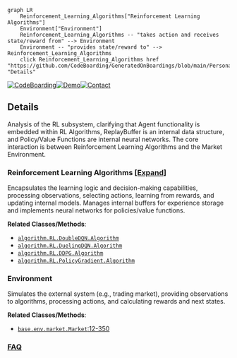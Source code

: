 ```mermaid
graph LR
    Reinforcement_Learning_Algorithms["Reinforcement Learning Algorithms"]
    Environment["Environment"]
    Reinforcement_Learning_Algorithms -- "takes action and receives state/reward from" --> Environment
    Environment -- "provides state/reward to" --> Reinforcement_Learning_Algorithms
    click Reinforcement_Learning_Algorithms href "https://github.com/CodeBoarding/GeneratedOnBoardings/blob/main/Personae/Reinforcement_Learning_Algorithms.md" "Details"
```

[![CodeBoarding](https://img.shields.io/badge/Generated%20by-CodeBoarding-9cf?style=flat-square)](https://github.com/CodeBoarding/GeneratedOnBoardings)[![Demo](https://img.shields.io/badge/Try%20our-Demo-blue?style=flat-square)](https://www.codeboarding.org/demo)[![Contact](https://img.shields.io/badge/Contact%20us%20-%20contact@codeboarding.org-lightgrey?style=flat-square)](mailto:contact@codeboarding.org)

## Details

Analysis of the RL subsystem, clarifying that Agent functionality is embedded within RL Algorithms, ReplayBuffer is an internal data structure, and Policy/Value Functions are internal neural networks. The core interaction is between Reinforcement Learning Algorithms and the Market Environment.

### Reinforcement Learning Algorithms [[Expand]](./Reinforcement_Learning_Algorithms.md)
Encapsulates the learning logic and decision-making capabilities, processing observations, selecting actions, learning from rewards, and updating internal models. Manages internal buffers for experience storage and implements neural networks for policies/value functions.


**Related Classes/Methods**:

- <a href="https://github.com/Ceruleanacg/Personae/blob/master/algorithm/RL/DoubleDQN.py" target="_blank" rel="noopener noreferrer">`algorithm.RL.DoubleDQN.Algorithm`</a>
- <a href="https://github.com/Ceruleanacg/Personae/blob/master/algorithm/RL/DuelingDQN.py" target="_blank" rel="noopener noreferrer">`algorithm.RL.DuelingDQN.Algorithm`</a>
- <a href="https://github.com/Ceruleanacg/Personae/blob/master/algorithm/RL/DDPG.py" target="_blank" rel="noopener noreferrer">`algorithm.RL.DDPG.Algorithm`</a>
- <a href="https://github.com/Ceruleanacg/Personae/blob/master/algorithm/RL/PolicyGradient.py" target="_blank" rel="noopener noreferrer">`algorithm.RL.PolicyGradient.Algorithm`</a>


### Environment
Simulates the external system (e.g., trading market), providing observations to algorithms, processing actions, and calculating rewards and next states.


**Related Classes/Methods**:

- <a href="https://github.com/Ceruleanacg/Personae/blob/master/base/env/market.py#L12-L350" target="_blank" rel="noopener noreferrer">`base.env.market.Market`:12-350</a>




### [FAQ](https://github.com/CodeBoarding/GeneratedOnBoardings/tree/main?tab=readme-ov-file#faq)